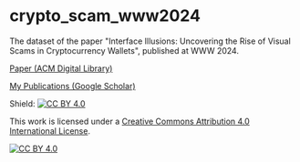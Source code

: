 # crypto_scam_www2024
The dataset of the paper "Interface Illusions: Uncovering the Rise of Visual Scams in Cryptocurrency Wallets", published at WWW 2024.



[Paper (ACM Digital Library)](https://dl.acm.org/doi/abs/10.1145/3589334.3645348)

[My Publications (Google Scholar)](https://scholar.google.com/citations?user=TUen9P4AAAAJ)



Shield: [![CC BY 4.0][cc-by-shield]][cc-by]

This work is licensed under a
[Creative Commons Attribution 4.0 International License][cc-by].

[![CC BY 4.0][cc-by-image]][cc-by]

[cc-by]: http://creativecommons.org/licenses/by/4.0/
[cc-by-image]: https://i.creativecommons.org/l/by/4.0/88x31.png
[cc-by-shield]: https://img.shields.io/badge/License-CC%20BY%204.0-lightgrey.svg
